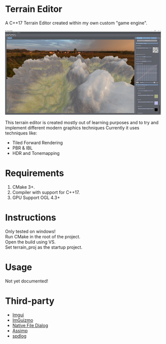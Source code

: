 # Terrain Editor
A C++17 Terrain Editor created within my own custom "game engine".

![alt text](https://github.com/Aggroo/TerrainEditor/blob/master/terrain.png)

This terrain editor is created mostly out of learning purposes and to try and implement different modern graphics techniques
Currently it uses techniques like:
* Tiled Forward Rendering
* PBR & IBL
* HDR and Tonemapping

# Requirements
1. CMake 3+.
2. Compiler with support for C++17.
3. GPU Support OGL 4.3+
  
# Instructions
Only tested on windows!  
Run CMake in the root of the project.  
Open the build using VS.  
Set terrain_proj as the startup project.  
  
# Usage
Not yet documented!
  
# Third-party
* [Imgui](https://github.com/ocornut/imgui)
* [ImGuizmo](https://github.com/CedricGuillemet/ImGuizmo)
* [Native File Dialog](https://github.com/mlabbe/nativefiledialog)
* [Assimp](https://github.com/assimp/assimp)
* [spdlog](https://github.com/gabime/spdlog)